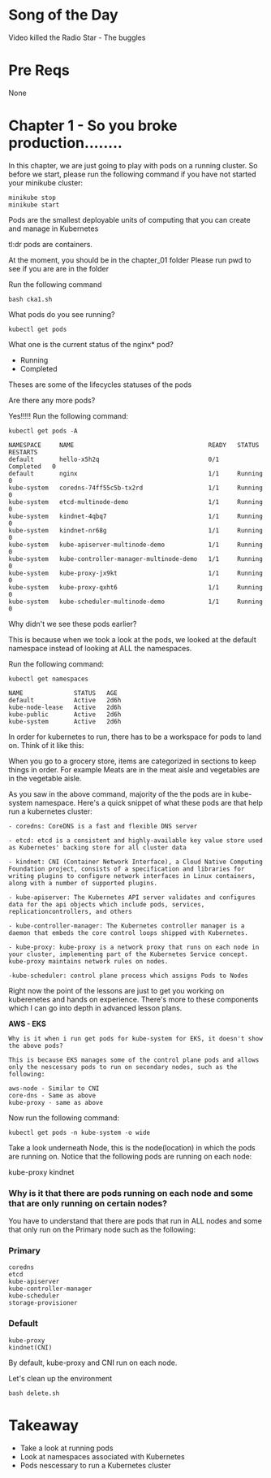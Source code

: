 # Song of the Day

Video killed the Radio Star - The buggles 

# Pre Reqs

None

# Chapter 1 - So you broke production........

In this chapter, we are just going to play with pods on a running cluster. So before we start, please run the following command if you have not started your minikube cluster:

    minikube stop 
    minikube start

Pods are the smallest deployable units of computing that you can create and manage in Kubernetes

tl:dr pods are containers.

At the moment, you should be in the chapter_01 folder Please run pwd to see if you are are in the folder

Run the following command 

    bash cka1.sh

What pods do you see running?

    kubectl get pods 

What one is the current status of the nginx* pod?

- Running 
- Completed 

Theses are some of the lifecycles statuses of the pods 

Are there any more pods?

Yes!!!!! Run the following command:

    kubectl get pods -A

    NAMESPACE     NAME                                     READY   STATUS      RESTARTS  
    default       hello-x5h2q                              0/1     Completed   0          
    default       nginx                                    1/1     Running     0          
    kube-system   coredns-74ff55c5b-tx2rd                  1/1     Running     0           
    kube-system   etcd-multinode-demo                      1/1     Running     0           
    kube-system   kindnet-4qbq7                            1/1     Running     0           
    kube-system   kindnet-nr68g                            1/1     Running     0           
    kube-system   kube-apiserver-multinode-demo            1/1     Running     0           
    kube-system   kube-controller-manager-multinode-demo   1/1     Running     0           
    kube-system   kube-proxy-jx9kt                         1/1     Running     0           
    kube-system   kube-proxy-qxht6                         1/1     Running     0           
    kube-system   kube-scheduler-multinode-demo            1/1     Running     0         

Why didn't we see these pods earlier?

This is because when we took a look at the pods, we looked at the default namespace instead of looking at ALL the namespaces.

Run the following command:

    kubectl get namespaces

    NAME              STATUS   AGE
    default           Active   2d6h
    kube-node-lease   Active   2d6h
    kube-public       Active   2d6h
    kube-system       Active   2d6h

In order for kubernetes to run, there has to be a workspace for pods to land on. Think of it like this: 

When you go to a grocery store, items are categorized in sections to keep things in order. For example Meats are in the meat aisle and vegetables are in the vegetable aisle.
 
As you saw in the above command, majority of the the pods are in kube-system namespace. Here's a quick snippet of what these pods are that help run a kubernetes cluster:

    - coredns: CoreDNS is a fast and flexible DNS server
    
    - etcd: etcd is a consistent and highly-available key value store used as Kubernetes' backing store for all cluster data
    
    - kindnet: CNI (Container Network Interface), a Cloud Native Computing Foundation project, consists of a specification and libraries for writing plugins to configure network interfaces in Linux containers, along with a number of supported plugins.
    
    - kube-apiserver: The Kubernetes API server validates and configures data for the api objects which include pods, services, replicationcontrollers, and others
    
    - kube-controller-manager: The Kubernetes controller manager is a daemon that embeds the core control loops shipped with Kubernetes.
    
    - kube-proxy: kube-proxy is a network proxy that runs on each node in your cluster, implementing part of the Kubernetes Service concept. kube-proxy maintains network rules on nodes.
    
    -kube-scheduler: control plane process which assigns Pods to Nodes

Right now the point of the lessons are just to get you working on kuberenetes and hands on experience. There's more to these components which I can go into depth in advanced lesson plans.


**AWS - EKS**
    
    
    Why is it when i run get pods for kube-system for EKS, it doesn't show the above pods?

    This is because EKS manages some of the control plane pods and allows only the nescessary pods to run on secondary nodes, such as the following:

    aws-node - Similar to CNI
    core-dns - Same as above 
    kube-proxy - same as above

Now run the following command:

    kubectl get pods -n kube-system -o wide

Take a look underneath Node, this is the node(location) in which the pods are running on. Notice that the following pods are running on each node:

kube-proxy
kindnet

### **Why is it that there are pods running on each node and some that are only running on certain nodes?**

You have to understand that there are pods that run in ALL nodes and some that only run on the Primary node such as the following:

### Primary

    coredns 
    etcd 
    kube-apiserver
    kube-controller-manager
    kube-scheduler 
    storage-provisioner 

### Default 

    kube-proxy
    kindnet(CNI) 

By default, kube-proxy and CNI run on each node. 

Let's clean up the environment

    bash delete.sh

# Takeaway

- Take a look at running pods
- Look at namespaces associated with Kubernetes
- Pods nescessary to run a Kubernetes cluster